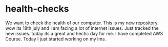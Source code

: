 # health-checks
We want to check the health of our computer.
This is my new repository.
wow its 18th july and I am facing a lot of internet issues.
Just tracked the new issues.
today its a great and hectic day for me.
I have completed AWS Course.
Today I just started working on my lms. 
